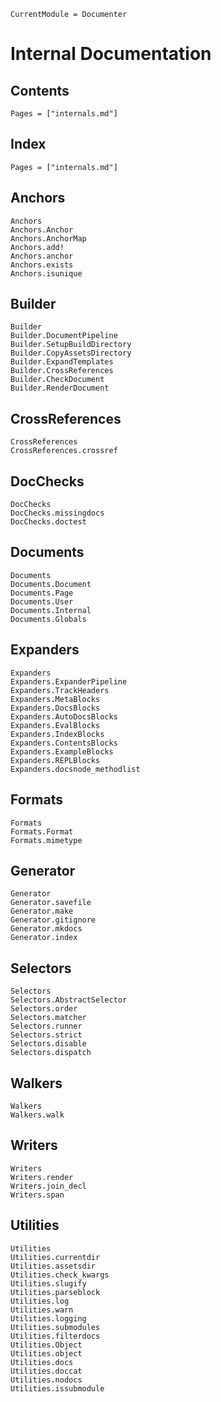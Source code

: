 
```@meta
CurrentModule = Documenter
```

# Internal Documentation

## Contents

```@contents
Pages = ["internals.md"]
```

## Index

```@index
Pages = ["internals.md"]
```

## Anchors

```@docs
Anchors
Anchors.Anchor
Anchors.AnchorMap
Anchors.add!
Anchors.anchor
Anchors.exists
Anchors.isunique
```

## Builder

```@docs
Builder
Builder.DocumentPipeline
Builder.SetupBuildDirectory
Builder.CopyAssetsDirectory
Builder.ExpandTemplates
Builder.CrossReferences
Builder.CheckDocument
Builder.RenderDocument
```

## CrossReferences

```@docs
CrossReferences
CrossReferences.crossref
```

## DocChecks

```@docs
DocChecks
DocChecks.missingdocs
DocChecks.doctest
```

## Documents

```@docs
Documents
Documents.Document
Documents.Page
Documents.User
Documents.Internal
Documents.Globals
```

## Expanders

```@docs
Expanders
Expanders.ExpanderPipeline
Expanders.TrackHeaders
Expanders.MetaBlocks
Expanders.DocsBlocks
Expanders.AutoDocsBlocks
Expanders.EvalBlocks
Expanders.IndexBlocks
Expanders.ContentsBlocks
Expanders.ExampleBlocks
Expanders.REPLBlocks
Expanders.docsnode_methodlist
```

## Formats

```@docs
Formats
Formats.Format
Formats.mimetype
```

## Generator

```@docs
Generator
Generator.savefile
Generator.make
Generator.gitignore
Generator.mkdocs
Generator.index
```

## Selectors

```@docs
Selectors
Selectors.AbstractSelector
Selectors.order
Selectors.matcher
Selectors.runner
Selectors.strict
Selectors.disable
Selectors.dispatch
```

## Walkers

```@docs
Walkers
Walkers.walk
```

## Writers

```@docs
Writers
Writers.render
Writers.join_decl
Writers.span
```

## Utilities

```@docs
Utilities
Utilities.currentdir
Utilities.assetsdir
Utilities.check_kwargs
Utilities.slugify
Utilities.parseblock
Utilities.log
Utilities.warn
Utilities.logging
Utilities.submodules
Utilities.filterdocs
Utilities.Object
Utilities.object
Utilities.docs
Utilities.doccat
Utilities.nodocs
Utilities.issubmodule
```
